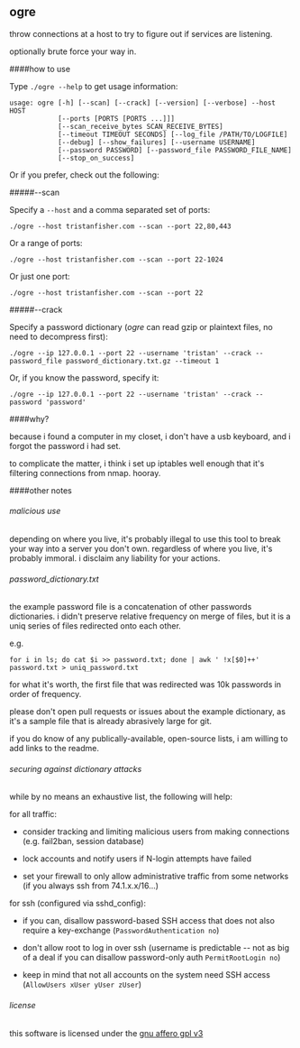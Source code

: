 ogre
----

throw connections at a host to try to figure out if services are listening.

optionally brute force your way in.

####how to use

Type `./ogre --help` to get usage information:
	
	usage: ogre [-h] [--scan] [--crack] [--version] [--verbose] --host HOST
	            [--ports [PORTS [PORTS ...]]]
	            [--scan_receive_bytes SCAN_RECEIVE_BYTES]
	            [--timeout TIMEOUT SECONDS] [--log_file /PATH/TO/LOGFILE]
	            [--debug] [--show_failures] [--username USERNAME]
	            [--password PASSWORD] [--password_file PASSWORD_FILE_NAME]
	            [--stop_on_success]
	            
	            

Or if you prefer, check out the following:

#####--scan

Specify a `--host` and a comma separated set of ports:

	./ogre --host tristanfisher.com --scan --port 22,80,443

Or a range of ports:

	./ogre --host tristanfisher.com --scan --port 22-1024
	
Or just one port:

	./ogre --host tristanfisher.com --scan --port 22

#####--crack

Specify a password dictionary (*ogre* can read gzip or plaintext files, no need to decompress first):

	./ogre --ip 127.0.0.1 --port 22 --username 'tristan' --crack --password_file password_dictionary.txt.gz --timeout 1


Or, if you know the password, specify it:

	./ogre --ip 127.0.0.1 --port 22 --username 'tristan' --crack --password 'password'

####why?

because i found a computer in my closet, i don't have a usb keyboard, and i forgot the password i had set.

to complicate the matter, i think i set up iptables well enough that it's filtering connections from nmap.  hooray.


####other notes

###### malicious use 

depending on where you live, it's probably illegal to use this tool to break your way into a server you don't own.  regardless of where you live, it's probably immoral.  i disclaim any liability for your actions.

###### password_dictionary.txt

the example password file is a concatenation of other passwords dictionaries.  i didn't preserve relative frequency on merge of files, but it is a uniq series of files redirected onto each other.

e.g. 

	for i in ls; do cat $i >> password.txt; done | awk ' !x[$0]++' password.txt > uniq_password.txt

for what it's worth, the first file that was redirected was 10k passwords in order of frequency.  

please don't open pull requests or issues about the example dictionary, as it's a sample file that is already abrasively large for git.

if you do know of any publically-available, open-source lists, i am willing to add links to the readme.

###### securing against dictionary attacks

while by no means an exhaustive list, the following will help:

for all traffic: 

- consider tracking and limiting malicious users from making connections (e.g. fail2ban, session database)

- lock accounts and notify users if N-login attempts have failed

- set your firewall to only allow administrative traffic from some networks (if you always ssh from 74.1.x.x/16...)


for ssh (configured via sshd_config): 

- if you can, disallow password-based SSH access that does not also require a key-exchange (`PasswordAuthentication no`)
 
- don't allow root to log in over ssh (username is predictable -- not as big of a deal if you can disallow password-only auth `PermitRootLogin no`)

- keep in mind that not all accounts on the system need SSH access (`AllowUsers xUser yUser zUser`)

 
###### license

this software is licensed under the [gnu affero gpl v3](LICENSE)